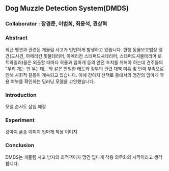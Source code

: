 ## Dog Muzzle Detection System(DMDS)

### Collaborator : 장경준, 이범희, 최윤석, 권상혁

### Abstract
최근 맹견과 관련된 개물림 사고가 빈번하게 발생하고 있습니다. 현행 동물보호법상 맹견(도사견, 아메리칸 핏불테리어, 아메리칸 스테퍼드셔테리어, 스테퍼드셔불테리어 로트와일러)들은 외출할 때마다 목줄과 입마개 등의 안전 조치를 취해야 하는데 견주들의 "우리 개는 안 무는데...'와 같은 안일한 태도와 정부의 관련 대책 미흡 및 인력 부족으로 인해 사회적 갈등이 계속되고 있습니다.
이에 강아지 산책로 등에서의 맹견의 입마개 착용 여부를 확인하는 딥러닝 모델을 고안했습니다.

### Introduction
모델 순서도 삽입 예정

### Experiment
강아지 품종 이미지
입마개 착용 이미지

### Conclusion
DMDS는 개물림 사고 방지의 최적책이자 맹견 입마개 착용 의무화의 시작이라고 생각합니다.
